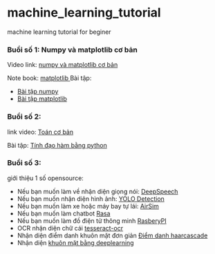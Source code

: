 # machine_learning_tutorial
machine learning tutorial for beginer

### Buổi số 1: Numpy và  matplotlib cơ bản
Video link: [numpy và matplotlib cơ bản](https://youtu.be/q0pS1nV1DII)

Note book: [matplotlib  ](https://github.com/sonnhfit/machine_learning_tutorial/blob/master/matplotlib/matplotlib-tutorial.ipynb)
Bài tập:  
- [Bài tập numpy](https://github.com/sonnhfit/machine_learning_tutorial/tree/master/numpy)
- [Bài tập matplotlib](https://github.com/sonnhfit/machine_learning_tutorial/tree/master/matplotlib)

### Buổi số 2: 
link video: [Toán cơ bản](https://youtu.be/kn_G2Je0u_o)

Bài tập: [Tính đạo hàm bằng python](https://github.com/sonnhfit/machine_learning_tutorial/blob/master/Math/differentiation.ipynb)

### Buổi số 3:
giới thiệu 1 số opensource:

- Nếu bạn muốn làm  về nhận diện  giọng  nói: [DeepSpeech](https://github.com/mozilla/DeepSpeech)
- Nếu bạn muốn nhận diện hình ảnh: [YOLO Detection](https://github.com/pjreddie/darknet)
- Nếu bạn muốn làm xe hoặc máy bay tự lái: [AirSim](https://github.com/microsoft/AirSim)
- Nếu bạn muốn làm chatbot [Rasa](https://rasa.com/docs/rasa/installation/)
- Nếu bạn muốn làm đồ điện tử  thông minh [RasberyPI](https://www.raspberrypi.org/products/raspberry-pi-4-model-b/)
- OCR nhận diện chữ cái [tesseract-ocr](https://github.com/tesseract-ocr/tesseract)
- Nhận diện điểm danh  khuôn mặt đơn giản [Điểm danh haarcascade](https://github.com/sonnhfit/Face-Recognition-Attendance-System/tree/master/FRAS)
- Nhận diện  [khuôn mặt bằng deeplearning](https://github.com/sonnhfit/codebase)

